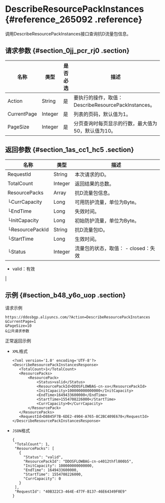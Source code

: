 # DescribeResourcePackInstances {#reference_265092 .reference}

调用DescribeResourcePackInstances接口查询抗D流量包信息。

## 请求参数 {#section_0jj_pcr_rj0 .section}

|名称|类型|是否必选|描述|
|--|--|----|--|
|Action|String|是|要执行的操作，取值：DescribeResourcePackInstances。|
|CurrentPage|Integer|是|列表的页码，默认值为1。|
|PageSize|Integer|是|分页查询时每页显示的行数，最大值为50，默认值为10。|

## 返回参数 {#section_1as_cc1_hc5 .section}

|名称|类型|描述|
|--|--|--|
|RequestId|String|本次请求的ID。|
|TotalCount|Integer|返回结果的总数。|
|ResourcePacks|Array|抗D流量包信息。|
|└CurrCapacity|Long|可用防护流量，单位为Byte。|
|└EndTime|Long|失效时间。|
|└InitCapacity|Long|初始防护流量，单位为Byte。|
|└ResourcePackId|String|抗D流量包ID。|
|└StartTime|Long|生效时间。|
|└Status|Integer|流量包的状态，取值： -   closed：失效
-   valid：有效

 |

## 示例 {#section_b48_y6o_uop .section}

请求示例

``` {#codeblock_60x_v7t_oqo}
https://ddosbgp.aliyuncs.com/?Action=DescribeResourcePackInstances
&CurrentPage=1
&PageSize=10
&公共请求参数
```

正常返回示例

-   `XML`格式

    ``` {#codeblock_yok_0bb_bul}
    <?xml version='1.0' encoding='UTF-8'?>
    <DescribeResourcePackInstancesResponse>
       <TotalCount>1</TotalCount>
       <ResourcePacks>
           <ResourcePack>
               <Status>valid</Status>
               <ResourcePackId>DDOSFLOWBAG-cn-xx</ResourcePackId>
               <InitCapacity>100000000000000</InitCapacity>
               <EndTime>1649433600000</EndTime>
               <StartTime>1554708226000</StartTime>
               <CurrCapacity>0</CurrCapacity>
           </ResourcePack>
       </ResourcePacks>
       <RequestId>D8845F7B-6DE2-4904-A765-8C2BC409E678</RequestId>
    </DescribeResourcePackInstancesResponse>
    ```

-   `JSON`格式

    ``` {#codeblock_ftr_37u_bst}
    {
     "TotalCount": 1,
     "ResourcePacks": [
       {
         "Status": "valid",
         "ResourcePackId": "DDOSFLOWBAG-cn-o4012thfl000b5",
         "InitCapacity": 100000000000000,
         "EndTime": 1649433600000,
         "StartTime": 1554708226000,
         "CurrCapacity": 0
       }
     ],
     "RequestId": "40B322C3-464E-477F-B137-46E64349F0E9"
    }
    ```


